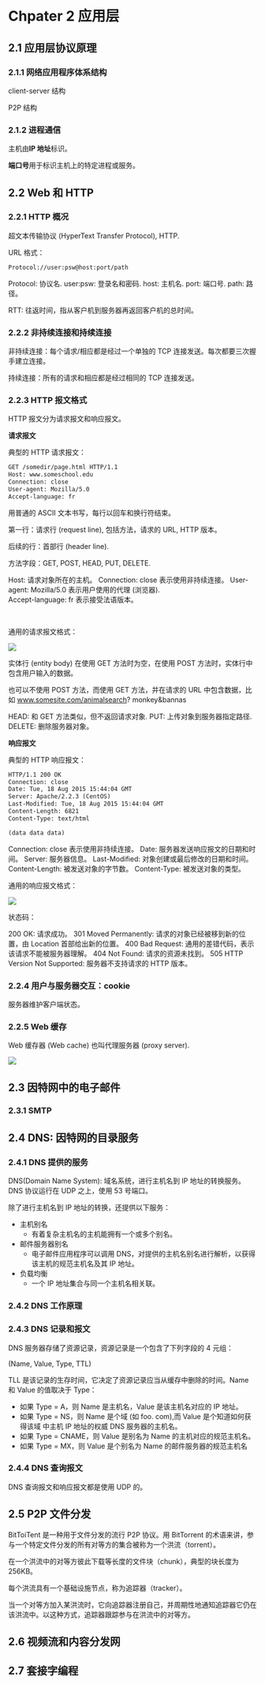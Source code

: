 # Chpater 2 应用层

## 2.1 应用层协议原理

### 2.1.1 网络应用程序体系结构

client-server 结构

P2P 结构

### 2.1.2 进程通信

主机由**IP 地址**标识。

**端口号**用于标识主机上的特定进程或服务。

## 2.2 Web 和 HTTP

### 2.2.1 HTTP 概况

超文本传输协议 (HyperText Transfer Protocol), HTTP.

URL 格式：

```txt
Protocol://user:psw@host:port/path
```

Protocol: 协议名.
user:psw: 登录名和密码.
host: 主机名.
port: 端口号.
path: 路径。

RTT: 往返时间，指从客户机到服务器再返回客户机的总时间。

### 2.2.2 非持续连接和持续连接

非持续连接：每个请求/相应都是经过一个单独的 TCP 连接发送。每次都要三次握手建立连接。

持续连接：所有的请求和相应都是经过相同的 TCP 连接发送。

### 2.2.3 HTTP 报文格式

HTTP 报文分为请求报文和响应报文。

**请求报文**

典型的 HTTP 请求报文：

```txt
GET /somedir/page.html HTTP/1.1
Host: www.someschool.edu
Connection: close
User-agent: Mozilla/5.0
Accept-language: fr
```

用普通的 ASCII 文本书写，每行以回车和换行符结束。

第一行：请求行 (request line), 包括方法，请求的 URL, HTTP 版本。

后续的行：首部行 (header line).

方法字段：GET, POST, HEAD, PUT, DELETE.

Host: 请求对象所在的主机。
Connection: close 表示使用非持续连接。
User-agent: Mozilla/5.0 表示用户使用的代理 (浏览器).  
Accept-language: fr 表示接受法语版本。

</br>

通用的请求报文格式：

![](https://xyc-1316422823.cos.ap-shanghai.myqcloud.com/20250301105204.png)

实体行 (entity body) 在使用 GET 方法时为空，在使用 POST 方法时，实体行中包含用户输入的数据。

也可以不使用 POST 方法，而使用 GET 方法，并在请求的 URL 中包含数据，比如 www.somesite.com/animalsearch? monkey&bannas

HEAD: 和 GET 方法类似，但不返回请求对象.
PUT: 上传对象到服务器指定路径.
DELETE: 删除服务器对象。

**响应报文**

典型的 HTTP 响应报文：

```txt
HTTP/1.1 200 OK
Connection: close
Date: Tue, 18 Aug 2015 15:44:04 GMT
Server: Apache/2.2.3 (CentOS)
Last-Modified: Tue, 18 Aug 2015 15:44:04 GMT
Content-Length: 6821
Content-Type: text/html

(data data data)
```

Connection: close 表示使用非持续连接。
Date: 服务器发送响应报文的日期和时间。
Server: 服务器信息。
Last-Modified: 对象创建或最后修改的日期和时间。
Content-Length: 被发送对象的字节数。
Content-Type: 被发送对象的类型。

通用的响应报文格式：

![](https://xyc-1316422823.cos.ap-shanghai.myqcloud.com/20250301104227.png)

状态码：

200 OK: 请求成功。
301 Moved Permanently: 请求的对象已经被移到新的位置，由 Location 首部给出新的位置。
400 Bad Request: 通用的差错代码，表示该请求不能被服务器理解。
404 Not Found: 请求的资源未找到。
505 HTTP Version Not Supported: 服务器不支持请求的 HTTP 版本。

### 2.2.4 用户与服务器交互：cookie

服务器维护客户端状态。

### 2.2.5 Web 缓存

Web 缓存器 (Web cache) 也叫代理服务器 (proxy server).

![](https://xyc-1316422823.cos.ap-shanghai.myqcloud.com/20250302174454.png)

## 2.3 因特网中的电子邮件

### 2.3.1 SMTP

## 2.4 DNS: 因特网的目录服务

### 2.4.1 DNS 提供的服务

DNS(Domain Name System): 域名系统，进行主机名到 IP 地址的转换服务。DNS 协议运行在 UDP 之上，使用 53 号端口。

除了进行主机名到 IP 地址的转换，还提供以下服务：

- 主机别名
  - 有着复杂主机名的主机能拥有一个或多个别名。
- 邮件服务器别名
  - 电子邮件应用程序可以调用 DNS，对提供的主机名别名进行解析，以获得该主机的规范主机名及其 IP 地址。
- 负载均衡
  - 一个 IP 地址集合与同一个主机名相关联。

### 2.4.2 DNS 工作原理

### 2.4.3 DNS 记录和报文

DNS 服务器存储了资源记录，资源记录是一个包含了下列字段的 4 元组：

(Name, Value, Type, TTL)

TLL 是该记录的生存时间，它决定了资源记录应当从缓存中删除的时间。Name 和 Value 的值取决于 Type：

- 如果 Type = A，则 Name 是主机名，Value 是该主机名对应的 IP 地址。
- 如果 Type = NS，则 Name 是个域 (如 foo. com),而 Value 是个知道如何获得该域
中主机 IP 地址的权威 DNS 服务器的主机名。
- 如果 Type = CNAME，则 Value 是别名为 Name 的主机对应的规范主机名。
- 如果 Type = MX，则 Value 是个别名为 Name 的邮件服务器的规范主机名

### 2.4.4 DNS 查询报文

DNS 查询报文和响应报文都是使用 UDP 的。

## 2.5 P2P 文件分发

BitToiTent 是一种用于文件分发的流行 P2P 协议。用 BitTorrent 的术语来讲，参与一个特定文件分发的所有对等方的集合被称为一个洪流（torrent）。

在一个洪流中的对等方彼此下载等长度的文件块（chunk），典型的块长度为 256KB。

每个洪流具有一个基础设施节点，称为追踪器（tracker）。

当一个对等方加入某洪流时，它向追踪器注册自己，并周期性地通知追踪器它仍在该洪流中。以这种方式，追踪器跟踪参与在洪流中的对等方。

## 2.6 视频流和内容分发网

## 2.7 套接字编程
